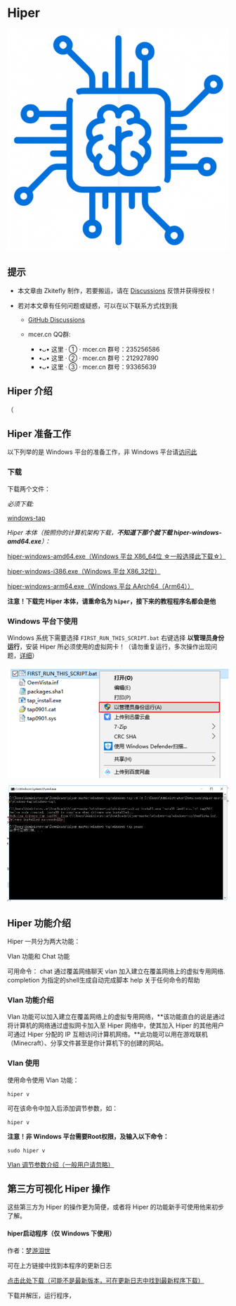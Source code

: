 # Hiper

![](/p/1.png)

## 提示

- 本文章由 Zkitefly 制作，若要搬运，请在 [Discussions](https://github.com/zkitefly/hiper-d/discussions) 反馈并获得授权！

- 若对本文章有任何问题或疑惑，可以在以下联系方式找到我

  - [GitHub Discussions](https://github.com/zkitefly/hiper-d/discussions)

  - mcer.cn QQ群:
    - •ᴗ• 这里 · ① · mcer.cn
       群号：235256586
    - •ᴗ• 这里 · ② · mcer.cn
       群号：212927890
    - •ᴗ• 这里 · ③ · mcer.cn
       群号：93365639

## Hiper 介绍

（

## Hiper 准备工作

以下列举的是 Windows 平台的准备工作，非 Windows 平台请[访问此](/Hiper%E5%87%86%E5%A4%87%E5%B7%A5%E4%BD%9C.md)

### 下载
下载两个文件：

*必须下载:*

[windows-tap](https://zkitefly.github.io/hiper-d/windows-tap.7z)

*Hiper 本体（按照你的计算机架构下载，**不知道下那个就下载 hiper-windows-amd64.exe**）：*

[hiper-windows-amd64.exe（Windows 平台 X86_64位 ☆一般选择此下载☆）](https://gitcode.net/to/hiper/-/raw/master/hiper-windows-amd64.exe)

[hiper-windows-i386.exe（Windows 平台 X86_32位）](https://gitcode.net/to/hiper/-/raw/master/hiper-windows-i386.exe)

[hiper-windows-arm64.exe（Windows 平台 AArch64（Arm64））](https://gitcode.net/to/hiper/-/raw/master/hiper-windows-arm64.exe)

**注意！下载完 Hiper 本体，请重命名为 `hiper`，接下来的教程程序名都会是他**

### Windows 平台下使用

Windows 系统下需要选择 `FIRST_RUN_THIS_SCRIPT.bat` 右键选择 **以管理员身份运行**，安装 Hiper 所必须使用的虚拟网卡！（请勿重复运行，多次操作出现问题，[详细](bat运行过多.md)）

![](/p/3.png)

![](/p/4.png)

## Hiper 功能介绍

Hiper 一共分为两大功能：

Vlan 功能和 Chat 功能

可用命令：
   chat 通过覆盖网络聊天
   vlan 加入建立在覆盖网络上的虚拟专用网络.
   completion 为指定的shell生成自动完成脚本
   help 关于任何命令的帮助

### Vlan 功能介绍

Vlan 功能可以加入建立在覆盖网络上的虚拟专用网络，**该功能直白的说是通过将计算机的网络通过虚拟网卡加入至 Hiper 网络中，使其加入 Hiper 的其他用户可通过 Hiper 分配的 IP 互相访问计算机网络。**此功能可以用在游戏联机（Minecraft）、分享文件甚至是你计算机下的创建的网站。

### Vlan 使用

使用命令使用 Vlan 功能：

```
hiper v
```
可在该命令中加入后添加调节参数，如：
```
hiper v
```
**注意！非 Windows 平台需要Root权限，及输入以下命令：**
```
sudo hiper v
```

[Vlan 调节参数介绍（一般用户请忽略）](/Vlan%20%E8%B0%83%E8%8A%82%E5%8F%82%E6%95%B0%E4%BB%8B%E7%BB%8D.md)


## 第三方可视化 Hiper 操作

这些第三方为 Hiper 的操作更为简便，或者将 Hiper 的功能新手可使用他来初步了解。

#### hiper启动程序（仅 Windows 下使用）

作者：[梦游泪世](https://mcer.cn/circle-people?id=6)

可在上方链接中找到本程序的更新日志

[点击此处下载（可能不是最新版本，可在更新日志中找到最新程序下载）](https://zkitefly.github.io/hiper-d/hiper%E5%90%AF%E5%8A%A8%E7%A8%8B%E5%BA%8F.zip)

下载并解压，运行程序，




